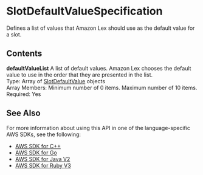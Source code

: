 # SlotDefaultValueSpecification<a name="API_SlotDefaultValueSpecification"></a>

Defines a list of values that Amazon Lex should use as the default value for a slot\.

## Contents<a name="API_SlotDefaultValueSpecification_Contents"></a>

 **defaultValueList**   <a name="lexv2-Type-SlotDefaultValueSpecification-defaultValueList"></a>
A list of default values\. Amazon Lex chooses the default value to use in the order that they are presented in the list\.  
Type: Array of [SlotDefaultValue](API_SlotDefaultValue.md) objects  
Array Members: Minimum number of 0 items\. Maximum number of 10 items\.  
Required: Yes

## See Also<a name="API_SlotDefaultValueSpecification_SeeAlso"></a>

For more information about using this API in one of the language\-specific AWS SDKs, see the following:
+  [AWS SDK for C\+\+](https://docs.aws.amazon.com/goto/SdkForCpp/models.lex.v2-2020-08-07/SlotDefaultValueSpecification) 
+  [AWS SDK for Go](https://docs.aws.amazon.com/goto/SdkForGoV1/models.lex.v2-2020-08-07/SlotDefaultValueSpecification) 
+  [AWS SDK for Java V2](https://docs.aws.amazon.com/goto/SdkForJavaV2/models.lex.v2-2020-08-07/SlotDefaultValueSpecification) 
+  [AWS SDK for Ruby V3](https://docs.aws.amazon.com/goto/SdkForRubyV3/models.lex.v2-2020-08-07/SlotDefaultValueSpecification) 